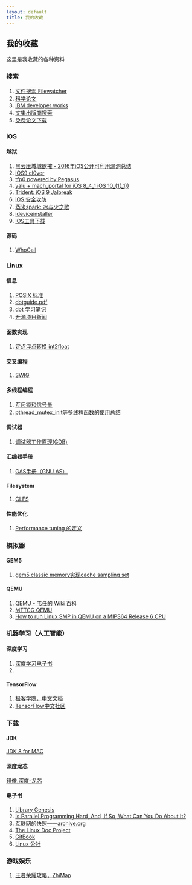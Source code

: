 ```yaml
---
layout: default
title: 我的收藏
---
```

## 我的收藏
这里是我收藏的各种资料

### 搜索

1. [文件搜索 Filewatcher](http://www.filewatcher.com)
2. [科学论文](http://www.sciencedirect.com)
3. [IBM developer works](https://www.ibm.com/developerworks/cn/)
4. [文集出版商搜索](http://bilge.isikun.edu.tr/client/zh_CN/default/?ic=true)
5. [免费论文下载](https://sci-hub.io)


### iOS

#### 越狱

1. [黑云压城城欲摧 - 2016年iOS公开可利用漏洞总结](https://jaq.alibaba.com/community/art/show?articleid=687)
2. [iOS9 cl0ver](https://github.com/Siguza/cl0ver)
3. [tfp0 powered by Pegasus](https://siguza.github.io/cl0ver/)
4. [yalu + mach_portal
 for iOS 8_4_1 iOS 10_(1(_1))](https://yalu.qwertyoruiop.com)
5. [Trident: iOS 9 Jalbreak](https://github.com/benjamin-42/Trident)
6. [iOS 安全攻防](http://www.cnblogs.com/jailbreaker/category/636650.html)
7. [蒸米spark: 冰与火之歌](https://github.com/zhengmin1989/iOS_ICE_AND_FIRE)
8. [ideviceinstaller](https://github.com/libimobiledevice/ideviceinstaller.git)
9. [IOS工具下载](http://apt.saurik.com/debs/)

#### 源码

1. [WhoCall](http://m.aichengxu.com/ios/6831843.htm)

### Linux

#### 信息

1. [POSIX 标准](https://wapbaike.baidu.com/item/POSIX/3792413?adapt=1&fr=aladdin)
2. [dotguide.pdf](http://www.graphviz.org/pdf/dotguide.pdf)
3. [dot 学习笔记](http://liyanrui.is-programmer.com/posts/6261.html)
4. [开源项目新闻](https://lwn.net)

#### 函数实现
1. [定点浮点转换 int2float](https://locklessinc.com/articles/i2f/)


#### 交叉编程

1. [SWIG](http://www.swig.org/translations/chinese/tutorial.html)

#### 多线程编程

1. [互斥锁和信号量](http://transcoder.baidu.com/from=1012704v/bd_page_type=1/ssid=0/uid=0/pu=usm%400%2Csz%40224_220%2Cta%40iphone___3_602/baiduid=9399FB0417221727213329676A18A752/w=0_10_/t=iphone/l=3/tc?ref=www_iphone&lid=9234323827872621352&order=1&fm=alop&srd=1&dict=32&h5ad=1&tj=www_normal_1_0_10_title&url_mf_score=3&vit=osres&m=8&cltj=cloud_title&asres=1&nt=wnor&title=线程同步%28互斥锁与信号量的作用与区别%29-bbaiggey_...&w_qd=IlPT2AEptyoA_yky6h5a9wexDydVb7Taok6jsxeVawtPGRZN4ywepXax7xUUtsJypxkJQtNGBZSv2Qkluh7x5_&sec=18178&di=cf92ee85ab47c187&bdenc=1&nsrc=IlPT2AEptyoA_yixCFOxXnANedT62v3IJBaOMmBXATq5953ybrWxBdRcYzbsN8q4ZpPPxXCKe1xRdWGdWTJznMESgO66sVsa7XThdvruh_)
2. [pthread_mutex_init等多线程函数的使用总结](http://m.blog.csdn.net/article/details?id=52577681#_motz_)

#### 调试器
1. [调试器工作原理(GDB)](http://eli.thegreenplace.net/tag/debuggers)

#### 汇编器手册
1. [GAS手册（GNU AS）](https://sourceware.org/binutils/docs-2.28/as/index.html)

#### Filesystem

1. [CLFS](http://clfs.org/view/git/mips64-64/)

#### 性能优化

1. [Performance tuning 的定义](https://en.m.wikipedia.org/wiki/Performance_tuning)


### 模拟器

#### GEM5

1. [gem5 classic memory实现cache sampling set](http://m.blog.csdn.net/article/details?id=47952743)

#### QEMU

1. [QEMU - 韦任的 Wiki 百科](http://people.cs.nctu.edu.tw/~chenwj/dokuwiki/doku.php?id=qemu)
2. [MTTCG QEMU](https://lwn.net/Articles/697265/?utm_source=tuicool&utm_medium=referral)
3. [How to run Linux SMP in QEMU on a MIPS64 Release 6 CPU](http://www.tuicool.com/articles/hit/yAFRvea)

### 机器学习（人工智能）

#### 深度学习

1. [深度学习电子书](https://github.com/exacity/deeplearningbook-chinese)
2. 

#### TensorFlow

1. [极客学院，中文文档](http://wiki.jikexueyuan.com/project/tensorflow-zh/)
2. [TensorFlow中文社区](http://www.tensorfly.cn/)

### 下载

#### JDK
[JDK 8 for MAC](https://pan.baidu.com/s/1jH70nOU)

#### 深度龙芯
[镜像.深度-龙芯](http://rsync.deepin.com/deepin-cd/loongson/)

#### 电子书
1. [Library Genesis](http://gen.lib.rus.ec)
2. [Is Parallel Programming Hard, And, If So, What Can You Do About It?](https://www.kernel.org/pub/linux/kernel/people/paulmck/perfbook/perfbook.html)
3. [互联网的快照——archive.org](archive.org)
4. [The Linux Doc Project](http://www.tldp.org)
5. [GitBook](https://www.gitbook.com/explore?page=1&lang=zh)
6. [Linux 公社](http://linux.linuxidc.com/index.php)

### 游戏娱乐

1. [王者荣耀攻略，ZhiMap](https://zhimap.com/mmap/b9b37747f15a43e08deeea54d4d4f171)
